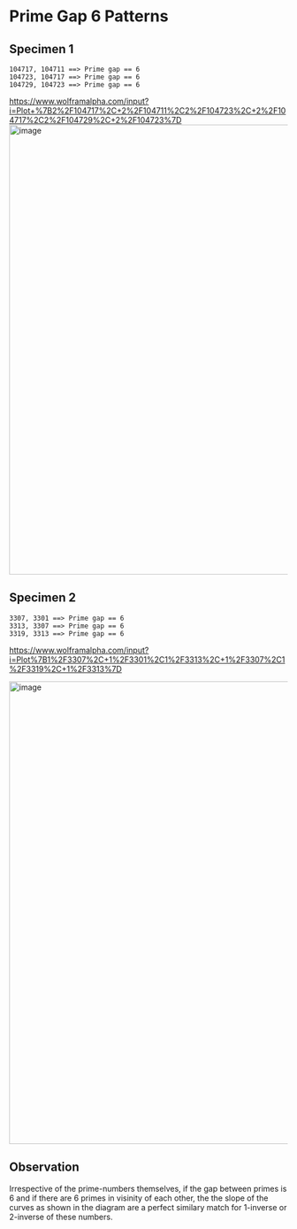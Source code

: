 # Prime Gap 6 Patterns

## Specimen 1

```
104717, 104711 ==> Prime gap == 6
104723, 104717 ==> Prime gap == 6
104729, 104723 ==> Prime gap == 6
```

https://www.wolframalpha.com/input?i=Plot+%7B2%2F104717%2C+2%2F104711%2C2%2F104723%2C+2%2F104717%2C2%2F104729%2C+2%2F104723%7D 
<img width="813" alt="image" src="https://user-images.githubusercontent.com/5283109/159078019-5eea5bc4-c62e-48a1-970a-3e12ac7bc17e.png">

## Specimen 2
```
3307, 3301 ==> Prime gap == 6
3313, 3307 ==> Prime gap == 6
3319, 3313 ==> Prime gap == 6
```
https://www.wolframalpha.com/input?i=Plot%7B1%2F3307%2C+1%2F3301%2C1%2F3313%2C+1%2F3307%2C1%2F3319%2C+1%2F3313%7D

<img width="836" alt="image" src="https://user-images.githubusercontent.com/5283109/159078172-f6fe9067-9271-4bd8-b2cc-09dde90c5d63.png">

## Observation

Irrespective of the prime-numbers themselves, if the gap between primes is 6 and if there are 6 primes in visinity of each other, the the slope of the curves as shown in the diagram are a perfect similary match for 1-inverse or 2-inverse of these numbers.
